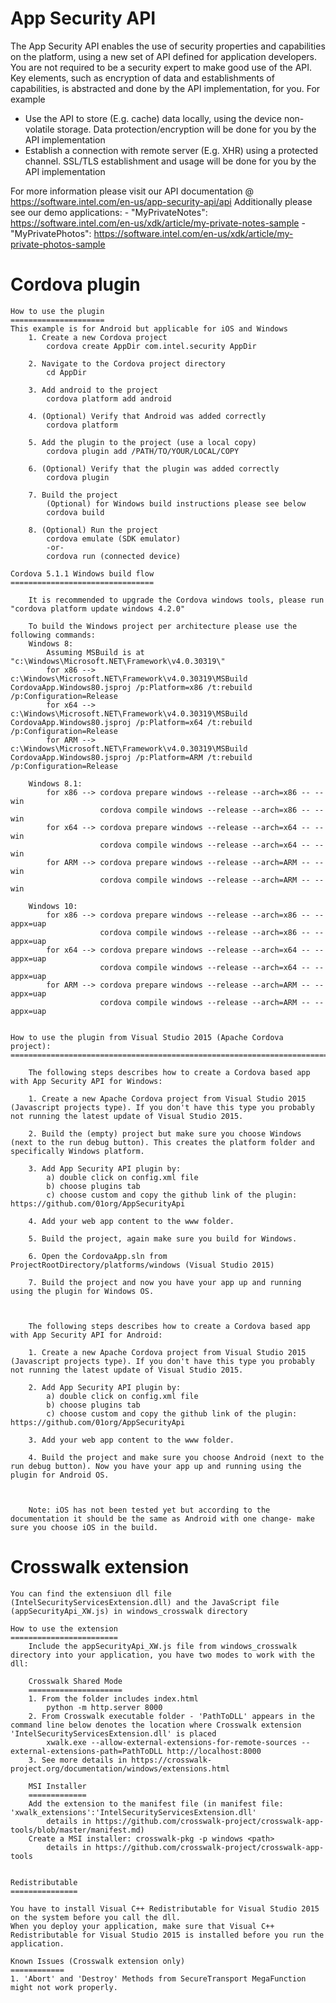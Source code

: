 App Security API
================ 
The App Security API enables the use of security properties and capabilities on the platform, using a new set of API defined for application developers.
You are not required to be a security expert to make good use of the API. Key elements, such as encryption of data and establishments of capabilities, is abstracted and done by the API implementation, for you.
For example
-	Use the API to store (E.g. cache) data locally, using the device non-volatile storage. Data protection/encryption will be done for you by the API implementation 
-	Establish a connection with remote server (E.g. XHR) using a protected channel. SSL/TLS establishment and usage will be done for you by the API implementation

For more information please visit our API documentation @ https://software.intel.com/en-us/app-security-api/api
Additionally please see our demo applications:
	- "MyPrivateNotes":		https://software.intel.com/en-us/xdk/article/my-private-notes-sample
	- "MyPrivatePhotos":	https://software.intel.com/en-us/xdk/article/my-private-photos-sample		

Cordova plugin 
==============

	How to use the plugin
	=====================
	This example is for Android but applicable for iOS and Windows
		1. Create a new Cordova project
			cordova create AppDir com.intel.security AppDir

		2. Navigate to the Cordova project directory
			cd AppDir

		3. Add android to the project
			cordova platform add android

		4. (Optional) Verify that Android was added correctly
			cordova platform

		5. Add the plugin to the project (use a local copy)
			cordova plugin add /PATH/TO/YOUR/LOCAL/COPY

		6. (Optional) Verify that the plugin was added correctly 
			cordova plugin

		7. Build the project
			(Optional) for Windows build instructions please see below
			cordova build 

		8. (Optional) Run the project
			cordova emulate	(SDK emulator)
			-or-
			cordova run (connected device)

	Cordova 5.1.1 Windows build flow
	================================
		
		It is recommended to upgrade the Cordova windows tools, please run "cordova platform update windows 4.2.0"
		
		To build the Windows project per architecture please use the following commands:	
		Windows 8:
			Assuming MSBuild is at "c:\Windows\Microsoft.NET\Framework\v4.0.30319\"
			for x86 --> c:\Windows\Microsoft.NET\Framework\v4.0.30319\MSBuild CordovaApp.Windows80.jsproj /p:Platform=x86 /t:rebuild /p:Configuration=Release
			for x64 --> c:\Windows\Microsoft.NET\Framework\v4.0.30319\MSBuild CordovaApp.Windows80.jsproj /p:Platform=x64 /t:rebuild /p:Configuration=Release
			for ARM --> c:\Windows\Microsoft.NET\Framework\v4.0.30319\MSBuild CordovaApp.Windows80.jsproj /p:Platform=ARM /t:rebuild /p:Configuration=Release
			
		Windows 8.1:
			for x86 --> cordova prepare windows --release --arch=x86 -- --win
						cordova compile windows --release --arch=x86 -- --win
			for x64 --> cordova prepare windows --release --arch=x64 -- --win
						cordova compile windows --release --arch=x64 -- --win
			for ARM --> cordova prepare windows --release --arch=ARM -- --win
						cordova compile windows --release --arch=ARM -- --win

		Windows 10:
			for x86 --> cordova prepare windows --release --arch=x86 -- --appx=uap
						cordova compile windows --release --arch=x86 -- --appx=uap
			for x64 --> cordova prepare windows --release --arch=x64 -- --appx=uap
						cordova compile windows --release --arch=x64 -- --appx=uap
			for ARM --> cordova prepare windows --release --arch=ARM -- --appx=uap
						cordova compile windows --release --arch=ARM -- --appx=uap

						
	How to use the plugin from Visual Studio 2015 (Apache Cordova project):
	=======================================================================
		
		The following steps describes how to create a Cordova based app with App Security API for Windows:
		
		1. Create a new Apache Cordova project from Visual Studio 2015 (Javascript projects type). If you don't have this type you probably not running the latest update of Visual Studio 2015.
		
		2. Build the (empty) project but make sure you choose Windows (next to the run debug button). This creates the platform folder and specifically Windows platform.
		
		3. Add App Security API plugin by:
			a) double click on config.xml file 
			b) choose plugins tab
			c) choose custom and copy the github link of the plugin: https://github.com/01org/AppSecurityApi
		
		4. Add your web app content to the www folder.
		
		5. Build the project, again make sure you build for Windows.
		
		6. Open the CordovaApp.sln from ProjectRootDirectory/platforms/windows (Visual Studio 2015)
		
		7. Build the project and now you have your app up and running using the plugin for Windows OS.
		
		
		
		The following steps describes how to create a Cordova based app with App Security API for Android:
		
		1. Create a new Apache Cordova project from Visual Studio 2015 (Javascript projects type). If you don't have this type you probably not running the latest update of Visual Studio 2015.
		
		2. Add App Security API plugin by:
			a) double click on config.xml file 
			b) choose plugins tab
			c) choose custom and copy the github link of the plugin: https://github.com/01org/AppSecurityApi
			
		3. Add your web app content to the www folder.
		
		4. Build the project and make sure you choose Android (next to the run debug button). Now you have your app up and running using the plugin for Android OS.
		
		
		
		Note: iOS has not been tested yet but according to the documentation it should be the same as Android with one change- make sure you choose iOS in the build.
		
Crosswalk extension
===================
	
	You can find the extensiuon dll file (IntelSecurityServicesExtension.dll) and the JavaScript file (appSecurityApi_XW.js) in windows_crosswalk directory
	
	How to use the extension
	========================
		Include the appSecurityApi_XW.js file from windows_crosswalk directory into your application, you have two modes to work with the dll:
		
		Crosswalk Shared Mode 
		=====================
		1. From the folder includes index.html
			python -m http.server 8000
		2. From Crosswalk executable folder - 'PathToDLL' appears in the command line below denotes the location where Crosswalk extension 'IntelSecurityServicesExtension.dll' is placed
			xwalk.exe --allow-external-extensions-for-remote-sources --external-extensions-path=PathToDLL http://localhost:8000
		3. See more details in https://crosswalk-project.org/documentation/windows/extensions.html 
	
		MSI Installer
		=============
		Add the extension to the manifest file (in manifest file: 'xwalk_extensions':'IntelSecurityServicesExtension.dll' 
			details in https://github.com/crosswalk-project/crosswalk-app-tools/blob/master/manifest.md)
		Create a MSI installer: crosswalk-pkg -p windows <path> 
			details in https://github.com/crosswalk-project/crosswalk-app-tools
			
	
	Redistributable
	===============
	
	You have to install Visual C++ Redistributable for Visual Studio 2015 on the system before you call the dll. 
	When you deploy your application, make sure that Visual C++ Redistributable for Visual Studio 2015 is installed before you run the application.
	
	Known Issues (Crosswalk extension only)
	============
	1. 'Abort' and 'Destroy' Methods from SecureTransport MegaFunction might not work properly.
